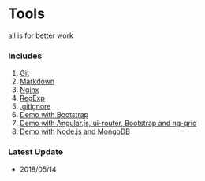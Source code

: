# Tools
all is for better work

### Includes
1. [Git](https://github.com/coderben2017/Tools/blob/master/git.md)
2. [Markdown](https://github.com/coderben2017/Tools/blob/master/markdown.md)
3. [Nginx](http://blog.csdn.net/qq846294282/article/details/70217469)
4. [RegExp](https://github.com/coderben2017/JS-Regular-expression-awesome)
5. [.gitignore](https://github.com/coderben2017/Tools/blob/master/.gitignore)
6. [Demo with Bootstrap](https://github.com/coderben2017/Bootstrap-demo)
7. [Demo with Angular.js, ui-router, Bootstrap and ng-grid](https://github.com/coderben2017/book-store)
8. [Demo with Node.js and MongoDB](https://github.com/coderben2017/demo-node-mongo)

### Latest Update
- 2018/05/14
